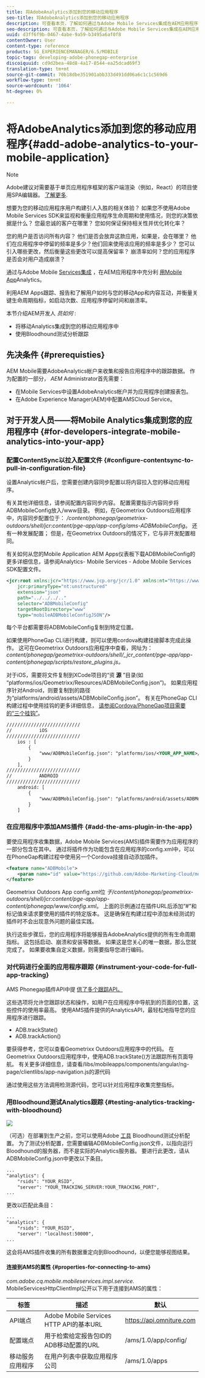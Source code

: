 ```yaml
---
title: 将AdobeAnalytics添加到您的移动应用程序
seo-title: 将AdobeAnalytics添加到您的移动应用程序
description: 可查看本页，了解如何通过与Adobe Mobile Services集成在AEM应用程序中使用移动应用程序Analytics。
seo-description: 可查看本页，了解如何通过与Adobe Mobile Services集成在AEM应用程序中使用移动应用程序Analytics。
uuid: d3ff6f9b-0467-4abe-9a59-b3495a6af0f8
contentOwner: User
content-type: reference
products: SG_EXPERIENCEMANAGER/6.5/MOBILE
topic-tags: developing-adobe-phonegap-enterprise
discoiquuid: cd9d2bea-48d8-4a17-8544-ea25dcad69f3
translation-type: tm+mt
source-git-commit: 70b18dbe351901abb333d491dd06a6c1c1c569d6
workflow-type: tm+mt
source-wordcount: '1064'
ht-degree: 0%

---
```



# 将AdobeAnalytics添加到您的移动应用程序{#add-adobe-analytics-to-your-mobile-application}

>[!NOTE]
>
>Adobe建议对需要基于单页应用程序框架的客户端渲染（例如，React）的项目使用SPA编辑器。 [了解更多](/help/sites-developing/spa-overview.md).

想要为您的移动应用程序用户构建引人入胜的相关体验？ 如果您不使用Adobe Mobile Services SDK来监视和衡量应用程序生命周期和使用情况，则您的决策依据是什么？ 您最忠诚的客户在哪里？ 您如何保证保持相关性并优化转化率？

您的用户是否访问所有内容？ 他们是否会放弃这款应用，如果是，会在哪里？ 他们在应用程序中停留的频率是多少？他们回来使用该应用的频率是多少？ 您可以引入哪些更改，然后衡量这些更改可以提高保留率？ 崩溃率如何？您的应用程序是否会对用户造成崩溃？

通过与Adobe Mobile [Services集成](https://www.adobe.com/ca/solutions/digital-analytics/mobile-web-apps-analytics.html) ，在AEM应用程序中充分利 [用Mobile App](https://www.adobe.com/marketing-cloud/mobile-marketing.html)Analytics。

利用AEM Apps跟踪、报告和了解用户如何与您的移动App和内容互动，并衡量关键生命周期指标，如启动次数、应用程序停留时间和崩溃率。

本节介绍AEM开发人 *员如何* :

* 将移动Analytics集成到您的移动应用程序中
* 使用Bloodhound测试分析跟踪

## 先决条件 {#prerequisties}

AEM Mobile需要AdobeAnalytics帐户来收集和报告应用程序中的跟踪数据。 作为配置的一部分， *AEM* Administrator首先需要：

* 在Mobile Services中设置AdobeAnalytics帐户并为应用程序创建报表包。
* 在Adobe Experience Manager(AEM)中配置AMSCloud Service。

## 对于开发人员——将Mobile Analytics集成到您的应用程序中 {#for-developers-integrate-mobile-analytics-into-your-app}

### 配置ContentSync以拉入配置文件 {#configure-contentsync-to-pull-in-configuration-file}

设置Analytics帐户后，您需要创建内容同步配置以将内容拉入您的移动应用程序。

有关其他详细信息，请参阅配置内容同步内容。 配置需要指示内容同步将ADBMobileConfig放入/www目录。 例如，在Geometrixx Outdoors应用程序中，内容同步配置位于： */content/phonegap/geometrixx-outdoors/shell/jcr:content/pge-app/app-config/ams-ADBMobileConfig*。 还有一种发展配置； 但是，在Geometrixx Outdoors的情况下，它与非开发配置相同。

有关如何从您的Mobile Application AEM Apps仪表板下载ADBMobileConfig的更多详细信息，请参阅Analytics- Mobile Services - Adobe Mobile Services SDK配置文件。

```xml
<jcr:root xmlns:jcr="https://www.jcp.org/jcr/1.0" xmlns:nt="https://www.jcp.org/jcr/nt/1.0"
    jcr:primaryType="nt:unstructured"
    extension="json"
    path="../../../.."
    selector="ADBMobileConfig"
    targetRootDirectory="www"
    type="mobileADBMobileConfigJSON"/>
```

每个平台都需要将ADBMobileConfig复制到特定位置。

如果使用PhoneGap CLI进行构建，则可以使用cordova构建挂接脚本完成此操作。 这可在Geometrixx Outdoors应用程序中查看，网址为：*content/phonegap/geometrixx-outdoors/shell/_jcr_content/pge-app/app-content/phonegap/scripts/restore_plugins.js。*

对于iOS，需要将文件复制到XCode项目的“资 **源** ”目录(如 “platforms/ios/Geometrixx/Resources/ADBMobileConfig.json”)。 如果应用程序针对Android，则要复制到的路径为“platforms/android/assets/ADBMobileConfig.json”。 有关在PhoneGap CLI构建过程中使用挂钩的更多详细信息， [请参阅Cordova/PhoneGap项目需要的“三个挂钩”](https://devgirl.org/2013/11/12/three-hooks-your-cordovaphonegap-project-needs/)。

```xml
///////////////////////////
//          iOS
///////////////////////////
    ios : [
        {
            "www/ADBMobileConfig.json": "platforms/ios/<YOUR_APP_NAME>/Resources/ADBMobileConfig.json"
        }
    ],
///////////////////////////
//          ANDROID
///////////////////////////
    android: [
        {
            "www/ADBMobileConfig.json": "platforms/android/assets/ADBMobileConfig.json"
        }
    ]
```

### 在应用程序中添加AMS插件 {#add-the-ams-plugin-in-the-app}

要使应用程序收集数据，Adobe Mobile Services(AMS)插件需要作为应用程序的一部分包含在其中。 通过将插件作为功能包含在应用程序的config.xml中，可以在PhoneGap构建过程中使用另一个Cordova挂接自动添加插件。

```xml
<feature name="ADBMobile">
    <param name="id" value="https://github.com/Adobe-Marketing-Cloud/mobile-services#0482f9cedf90c98a8d4b07219ece1933b2e46a60"/>
</feature>
```

Geometrixx Outdoors App config.xml位 *于/content/phonegap/geometrixx-outdoors/shell/jcr:content/pge-app/app-content/phonegap/www/config.xml*。 上面的示例通过在插件URL后添加“#”和标记值来请求要使用的插件的特定版本。 这是确保在构建过程中添加未经测试的插件时不会出现意外问题的最佳实践。

执行这些步骤后，您的应用程序将能够报告AdobeAnalytics提供的所有生命周期指标。 这包括启动、崩溃和安装等数据。 如果这是您关心的唯一数据，那么您就完成了。 如果要收集自定义数据，则需要指导您进行编码。

### 对代码进行全面的应用程序跟踪 {#instrument-your-code-for-full-app-tracking}

AMS Phonegap插件API中提 [供了多个跟踪API。](https://docs.adobe.com/content/help/en/mobile-services/ios/phonegap-ios/phonegap-methods.html)

这些选项将允许您跟踪状态和操作，如用户在应用程序中导航到的页面的位置，这些控件的使用率最高。 使用AMS插件提供的AnalyticsAPI，最轻松地指导您的应用程序进行跟踪。

* ADB.trackState()
* ADB.trackAction()

要获得参考，您可以查看Geometrixx Outdoors应用程序中的代码。 在Geometrixx Outdoors应用程序中，使用ADB.trackState()方法跟踪所有页面导航。 有关更多详细信息，请查看/libs/mobileapps/components/angular/ng-page/clientlibs/app-navigation.js的源代码

通过使用这些方法调用检测源代码，您可以针对应用程序收集完整指标。

### 用Bloodhound测试Analytics跟踪  {#testing-analytics-tracking-with-bloodhound}

![](do-not-localize/chlimage_1.jpeg)

<!--NOTE TO WRITER: Bloodhound is no longer available.-->

（可选）在部署到生产之前，您可以使用Adobe [工具](https://marketing.adobe.com/developer/gallery/bloodhound-app-measurement-qa-tool-1) Bloodhound测试分析配置。 为了测试分析配置，您需要编辑ADBMobileConfig.json文件，以指向运行Bloodhound的服务器，而不是实际的Analytics服务器。 要进行此更改，请从ADBMobileConfig.json中更改以下条目。

```xml
...
"analytics": {
    "rsids": "YOUR_RSID",
    "server": "YOUR_TRACKING_SERVER:YOUR_TRACKING_PORT",
...
```

更改以匹配此条目：

```xml
...
"analytics": {
    "rsids": "YOUR_RSID",
    "server": "localhost:50000",
...
```

这会将AMS插件收集的所有数据重定向到Bloodhound，以便您能够视图结果。

#### 连接到AMS的属性 {#properties-for-connecting-to-ams}

*com.adobe.cq.mobile.mobileservices.impl.service.* MobileServicesHttpClientImpl公开以下用于连接到AMS的属性：

| **标签** | **描述** | **默认** |
|---|---|---|
| API端点 | Adobe Mobile Services HTTP API的基本URL | https://api.omniture.com |
| 配置端点 | 用于检索给定报告包ID的ADB移动配置的URL | /ams/1.0/app/config/ |
| 移动服务应用程序 | 在用户列表中获取应用程序公司 | /ams/1.0/apps |

